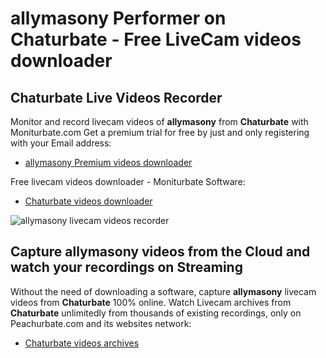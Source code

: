 # allymasony Performer on Chaturbate - Free LiveCam videos downloader

## Chaturbate Live Videos Recorder

Monitor and record livecam videos of **allymasony** from **Chaturbate** with Moniturbate.com
Get a premium trial for free by just and only registering with your Email address:
* [allymasony Premium videos downloader](https://moniturbate.com/request-demo-licence-key.html)

Free livecam videos downloader - Moniturbate Software:
* [Chaturbate videos downloader](https://moniturbate.com/moniturbate-download-software.html)

![allymasony livecam videos recorder](https://peachurnet.com/templates/moniturbate-software.png)


## Capture allymasony videos from the Cloud and watch your recordings on Streaming

Without the need of downloading a software, capture **allymasony** livecam videos from **Chaturbate** 100% online.
Watch Livecam archives from **Chaturbate** unlimitedly from thousands of existing recordings, only on Peachurbate.com and its websites network:
* [Chaturbate videos archives](https://peachurnet.com/)